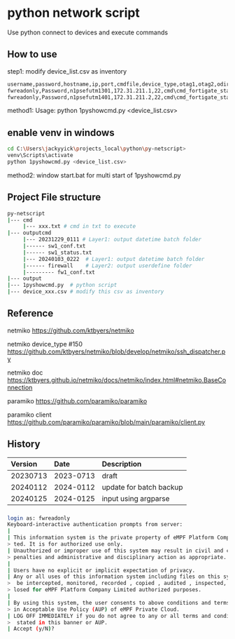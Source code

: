 # python network script

Use python connect to devices and execute commands

## How to use

step1: modify device_list.csv as inventory

```sh
username,password,hostname,ip,port,cmdfile,device_type,otag1,otag2,odir1
fwreadonly,Password,n1psefutm1301,172.31.211.1,22,cmd\cmd_fortigate_status.txt,fortinet,fgate,status,firewall
fwreadonly,Password,n1psefutm1401,172.31.211.2,22,cmd\cmd_fortigate_status.txt,fortinet,fgate,status,firewall
```

method1: Usage: python 1pyshowcmd.py <device_list.csv>

## enable venv in windows

```sh
cd C:\Users\jackyyick\projects_local\python\py-netscript>
venv\Scripts\activate
python 1pyshowcmd.py <device_list.csv>
```

method2: window start.bat for multi start of 1pyshowcmd.py

## Project File structure

```sh
py-netscript
|--- cmd
     |--- xxx.txt # cmd in txt to execute
|--- outputcmd
     |--- 20231229_0111 # Layer1: output datetime batch folder
     |------ sw1_conf.txt
     |------ sw1_status.txt
     |--- 20240103_0222  # Layer1: output datetime batch folder
     |------ firewall    # Layer2: output userdefine folder
     |--------- fw1_conf.txt
|--- output
|--- 1pyshowcmd.py  # python script
|--- device_xxx.csv # modify this csv as inventory
```

## Reference

netmiko https://github.com/ktbyers/netmiko

netmiko device_type #150 https://github.com/ktbyers/netmiko/blob/develop/netmiko/ssh_dispatcher.py

netmiko doc https://ktbyers.github.io/netmiko/docs/netmiko/index.html#netmiko.BaseConnection

paramiko https://github.com/paramiko/paramiko

paramiko client https://github.com/paramiko/paramiko/blob/main/paramiko/client.py

## History

| Version  | Date      | Description             |
| :------- | :-------- | :---------------------- |
| 20230713 | 2023-0713 | draft                   |
| 20240112 | 2024-0112 | update for batch backup |
| 20240125 | 2024-0125 | input using argparse    |

###

```bash
login as: fwreadonly
Keyboard-interactive authentication prompts from server:
|
| This information system is the private property of eMPF Platform Company Limi
> ted. It is for authorized use only.
| Unauthorized or improper use of this system may result in civil and criminal
> penalties and administrative and disciplinary action as appropriate.
|
| Users have no explicit or implicit expectation of privacy.
| Any or all uses of this information system including files on this system may
>  be intercepted, monitored, recorded , copied , audited , inspected, and disc
> losed for eMPF Platform Company Limited authorized purposes.
|
| By using this system, the user consents to above conditions and terms listed
> in Acceptable Use Policy (AUP) of eMPF Private Cloud.
| LOG OFF IMMEDIATELY if you do not agree to any or all terms and conditions as
>  stated in this banner or AUP.
| Accept (y/N)?

```

